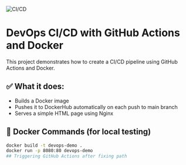 ![CI/CD](https://github.com/namisha-kalra/devops-githubactions-docker/actions/workflows/main.yml/badge.svg)

# DevOps CI/CD with GitHub Actions and Docker

This project demonstrates how to create a CI/CD pipeline using GitHub Actions and Docker.

## ✅ What it does:
- Builds a Docker image
- Pushes it to DockerHub automatically on each push to main branch
- Serves a simple HTML page using Nginx

## 🐳 Docker Commands (for local testing)

```bash
docker build -t devops-demo .
docker run -p 8080:80 devops-demo
## Triggering GitHub Actions after fixing path



